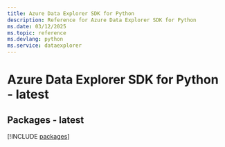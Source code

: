 ```yaml
---
title: Azure Data Explorer SDK for Python
description: Reference for Azure Data Explorer SDK for Python
ms.date: 03/12/2025
ms.topic: reference
ms.devlang: python
ms.service: dataexplorer
---
```

# Azure Data Explorer SDK for Python - latest
## Packages - latest
[!INCLUDE [packages](data-explorer-index.md)]